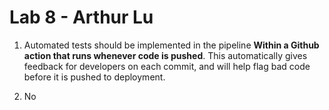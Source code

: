 # Lab 8 - Arthur Lu

1. Automated tests should be implemented in the pipeline **Within a Github action that runs whenever code is pushed**. This automatically gives feedback for developers on each commit, and will help flag bad code before it is pushed to deployment. 

2. No